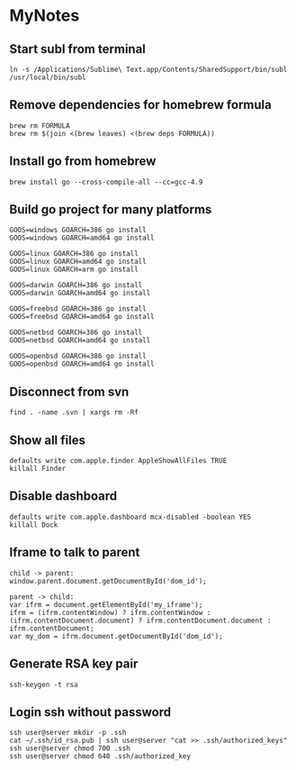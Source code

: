 MyNotes
=======

Start subl from terminal
---
`ln -s /Applications/Sublime\ Text.app/Contents/SharedSupport/bin/subl /usr/local/bin/subl`

Remove dependencies for homebrew formula
---
```
brew rm FORMULA
brew rm $(join <(brew leaves) <(brew deps FORMULA))
```

Install go from homebrew
---
`brew install go --cross-compile-all --cc=gcc-4.9`

Build go project for many platforms
---
```
GOOS=windows GOARCH=386 go install
GOOS=windows GOARCH=amd64 go install

GOOS=linux GOARCH=386 go install
GOOS=linux GOARCH=amd64 go install
GOOS=linux GOARCH=arm go install

GOOS=darwin GOARCH=386 go install
GOOS=darwin GOARCH=amd64 go install

GOOS=freebsd GOARCH=386 go install
GOOS=freebsd GOARCH=amd64 go install

GOOS=netbsd GOARCH=386 go install
GOOS=netbsd GOARCH=amd64 go install

GOOS=openbsd GOARCH=386 go install
GOOS=openbsd GOARCH=amd64 go install
```

Disconnect from svn
---
`find . -name .svn | xargs rm -Rf`

Show all files
---
```
defaults write com.apple.finder AppleShowAllFiles TRUE
killall Finder
```

Disable dashboard
---
```
defaults write com.apple.dashboard mcx-disabled -boolean YES
killall Dock
```

Iframe to talk to parent
---
```
child -> parent: 
window.parent.document.getDocumentById('dom_id');  

parent -> child: 
var ifrm = document.getElementById('my_iframe');  
ifrm = (ifrm.contentWindow) ? ifrm.contentWindow : (ifrm.contentDocument.document) ? ifrm.contentDocument.document : ifrm.contentDocument;  
var my_dom = ifrm.document.getDocumentById('dom_id');  
```

Generate RSA key pair
---
`ssh-keygen -t rsa`

Login ssh without password
---
```
ssh user@server mkdir -p .ssh
cat ~/.ssh/id_rsa.pub | ssh user@server "cat >> .ssh/authorized_keys"
ssh user@server chmod 700 .ssh
ssh user@server chmod 640 .ssh/authorized_key
```
